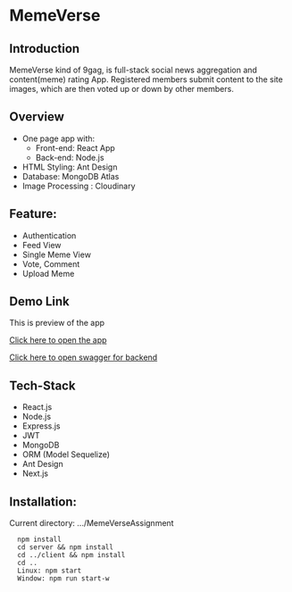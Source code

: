 # MemeVerse

## Introduction

MemeVerse kind of 9gag, is full-stack social news aggregation and content(meme) rating App. Registered members submit content to the site images, which are then voted up or down by other members.

## Overview
- One page app with:
    - Front-end: React App
    - Back-end: Node.js
- HTML Styling: Ant Design
- Database: MongoDB Atlas
- Image Processing : Cloudinary

## Feature:
- Authentication
- Feed View
- Single Meme View
- Vote, Comment
- Upload Meme

## Demo Link

This is preview of the app

[Click here to open the app](https://meme-verse-react.herokuapp.com) 

[Click here to open swagger for backend](https://meme-verse-2021.herokuapp.com/swagger-ui/)


## Tech-Stack

- React.js
- Node.js
- Express.js
- JWT
- MongoDB
- ORM (Model Sequelize)
- Ant Design
- Next.js


## Installation:
Current directory: .../MemeVerseAssignment
  ```
    npm install
    cd server && npm install 
    cd ../client && npm install
    cd ..
    Linux: npm start
    Window: npm run start-w 
  ```